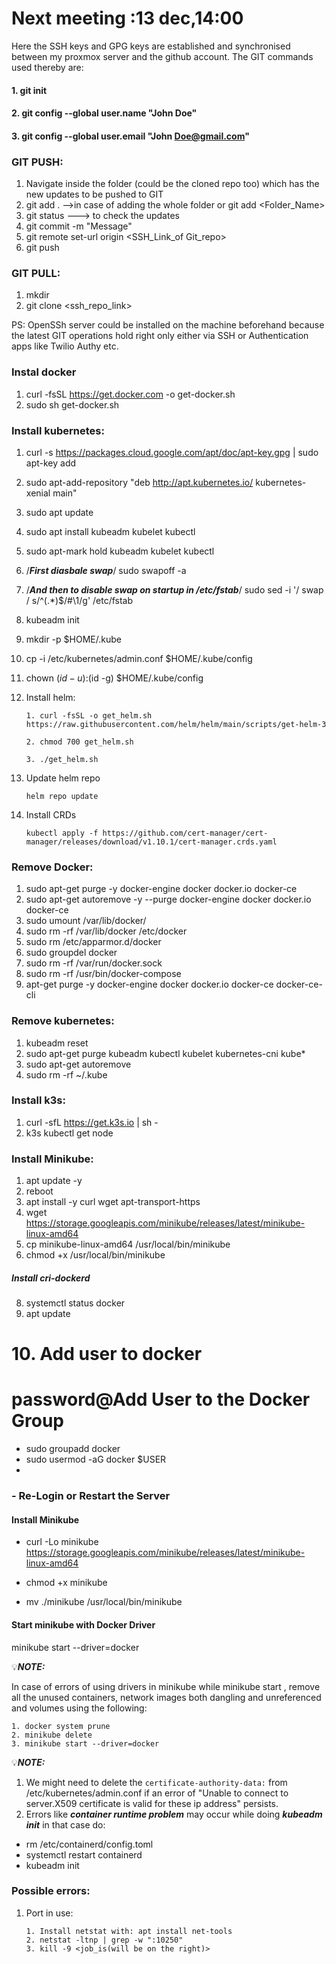# Next meeting :13 dec,14:00


Here the SSH keys and GPG keys are established and synchronised between my proxmox server and the github account. The GIT commands used thereby are:

#### 1. git init
#### 2. git config --global user.name "John Doe"
#### 3. git config --global user.email "John Doe@gmail.com"


### GIT PUSH:
  1. Navigate inside the folder (could be the cloned repo too)  which has the new updates to be pushed to GIT 
  2.  git add . -->in case of adding the whole folder or git add <Folder_Name>
  3.  git status ---> to check the updates
  4.  git commit -m "Message"
  5.  git remote set-url origin <SSH_Link_of Git_repo>
  6.  git push

### GIT PULL:
  1. mkdir 
  2. git clone <ssh_repo_link>
 
PS: OpenSSh server could be installed on the machine beforehand because the latest GIT operations hold right only either via SSH or Authentication apps like Twilio Authy etc.


### Instal docker

1. curl -fsSL https://get.docker.com -o get-docker.sh
2. sudo sh get-docker.sh
 
 
### Install kubernetes:
1. curl -s https://packages.cloud.google.com/apt/doc/apt-key.gpg | sudo apt-key add
2. sudo apt-add-repository "deb http://apt.kubernetes.io/ kubernetes-xenial main"
3. sudo apt update
4. sudo apt install kubeadm kubelet kubectl
5. sudo apt-mark hold kubeadm kubelet kubectl
6. /***First diasbale swap***/
sudo swapoff -a
7. /***And then to disable swap on startup in /etc/fstab***/
sudo sed -i '/ swap / s/^\(.*\)$/#\1/g' /etc/fstab
8. kubeadm init
9. mkdir -p $HOME/.kube
10. cp -i /etc/kubernetes/admin.conf $HOME/.kube/config
11. chown $(id -u):$(id -g) $HOME/.kube/config
12. Install helm:
   
        1. curl -fsSL -o get_helm.sh https://raw.githubusercontent.com/helm/helm/main/scripts/get-helm-3
  
        2. chmod 700 get_helm.sh
 
        3. ./get_helm.sh

13. Update helm repo

        helm repo update
   
14. Install CRDs

        kubectl apply -f https://github.com/cert-manager/cert-manager/releases/download/v1.10.1/cert-manager.crds.yaml


### Remove Docker:

1. sudo apt-get purge -y docker-engine docker docker.io docker-ce  
2. sudo apt-get autoremove -y --purge docker-engine docker docker.io docker-ce  
3. sudo umount /var/lib/docker/
4. sudo rm -rf /var/lib/docker /etc/docker
5. sudo rm /etc/apparmor.d/docker
6. sudo groupdel docker
7. sudo rm -rf /var/run/docker.sock
8. sudo rm -rf /usr/bin/docker-compose
9. apt-get purge -y docker-engine docker docker.io docker-ce docker-ce-cli


### Remove kubernetes:
1. kubeadm reset
2. sudo apt-get purge kubeadm kubectl kubelet kubernetes-cni kube*
3. sudo apt-get autoremove
4. sudo rm -rf ~/.kube


### Install k3s:
1. curl -sfL https://get.k3s.io | sh - 
2. k3s kubectl get node 

### Install Minikube:

1. apt update -y
2. reboot
3. apt install -y curl wget apt-transport-https
4. wget https://storage.googleapis.com/minikube/releases/latest/minikube-linux-amd64
5. cp minikube-linux-amd64 /usr/local/bin/minikube
6. chmod +x /usr/local/bin/minikube

##### Install cri-dockerd

8. systemctl status docker
9. apt update

# 10. Add user to docker
# password@Add User to the Docker Group

* sudo groupadd docker
* sudo usermod -aG docker $USER
* 
### - Re-Login or Restart the Server

#### Install Minikube

* curl -Lo minikube https://storage.googleapis.com/minikube/releases/latest/minikube-linux-amd64

* chmod +x minikube

* mv ./minikube /usr/local/bin/minikube

#### Start minikube with Docker Driver

minikube start --driver=docker

💡***NOTE:***

 In case of errors of using drivers in minikube while minikube start , remove all the unused containers, network images both dangling and unreferenced and volumes using the following:
 
```
1. docker system prune
2. minikube delete
3. minikube start --driver=docker

```


💡***NOTE:***
1. We might need to delete the <code>certificate-authority-data:</code> from /etc/kubernetes/admin.conf if an error of "Unable to connect to server.X509 certificate is valid for these ip address" persists.
2. Errors like ***container runtime problem*** may occur while doing ***kubeadm init*** in that case do: 

* rm /etc/containerd/config.toml
* systemctl restart containerd
* kubeadm init

### Possible errors:
1. Port in use:

       1. Install netstat with: apt install net-tools
       2. netstat -ltnp | grep -w ":10250"
       3. kill -9 <job_is(will be on the right)>

